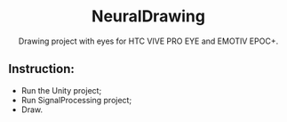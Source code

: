 <h1 align="center">NeuralDrawing</h3>

<p align="center"> 
Drawing project with eyes for HTC VIVE PRO EYE and EMOTIV EPOC+.
</p>

## Instruction: ##
- Run the Unity project; 
- Run SignalProcessing project;
- Draw.